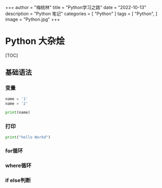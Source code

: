 +++
author = "梅桃林"
title = "Python学习之路"
date = "2022-10-13"
description = "Python 笔记"
categories = [
    "Python"
]
tags = [
    "Python",
]
image = "Python.jpg"
+++


<!--more-->


# Python  大杂烩

[TOC]

## 基础语法
### 变量

```python
name = '1'
name = '2'

print(name)

```
### 打印
```python
print("hello Workd")

```
### for循环
### where循环
### if else判断
